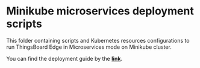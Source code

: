 # Minikube microservices deployment scripts

This folder containing scripts and Kubernetes resources configurations to run ThingsBoard Edge in Microservices mode on Minikube cluster.

You can find the deployment guide by the [**link**](https://thingsboard.io/docs/user-guide/install/cluster/minikube-cluster-setup/).